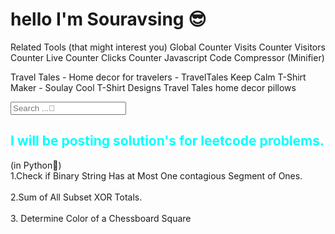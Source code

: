 <h1><b>hello I'm Souravsing 😎</b></h1>
<div style="text-align:center;"><script type="text/javascript" src="http://services.webestools.com/cpt_pages_views/73547-13-5.js"></script></div><a style="display:block;text-align:center;"></a>
 

 

 

Related Tools (that might interest you)
Global Counter
Visits Counter
Visitors Counter
Live Counter
Clicks Counter
Javascript Code Compressor (Minifier)

 


 

Travel Tales - Home decor for travelers - TravelTales
Keep Calm T-Shirt Maker - Soulay Cool T-Shirt Designs
Travel Tales home decor pillows

<input id="searchbar" onkeyup="search_animal()" type="text"
        name="search" placeholder="Search ...🔎">
<h2 style="color:aqua">I will be posting solution's for leetcode problems.</h2>
(in Python🐍)
<br>
<a href="1" style="text-decoration:none" class="blog">1.Check if Binary String Has at Most One contagious Segment of Ones.</a><br><br>
<a href="2" style="text-decoration:none" class="blog">2.Sum of All Subset XOR Totals.</a><br><br>
<a href="3" style="text-decoration:none" class="blog">3. Determine Color of a Chessboard Square</a><br><br>
<script src="./search.js"></script>
